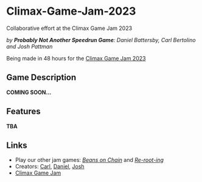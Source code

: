 # Climax-Game-Jam-2023
 Collaborative effort at the Climax Game Jam 2023

<i>by <b>Probably Not Another Speedrun Game</b>: Daniel Battersby, Carl Bertolino and Josh Pattman</i>

Being made in 48 hours for the [Climax Game Jam 2023](https://itch.io/jam/climax-game-jam-2023/)

## Game Description
<b>COMING SOON...</b>

## Features
<b>TBA</b>

## Links
- Play our other jam games: [<i>Beans on Chain</i>](https://carlpilot.itch.io/beans-on-chain) and [<i>Re-root-ing</i>](https://carlpilot.itch.io/rerooting)
- Creators: [Carl](https://github.com/carlpilot), [Daniel](https://github.com/DanBattersby), [Josh](https://github.com/JoshPattman)
- [Climax Game Jam](https://itch.io/jam/climax-game-jam-2023/)